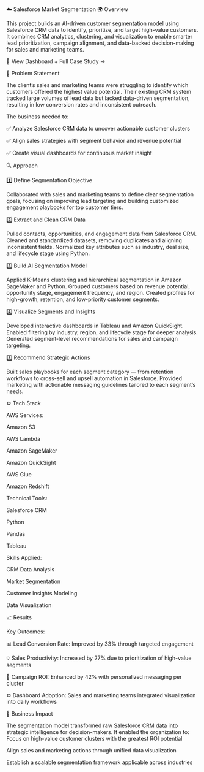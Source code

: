 ☁️ Salesforce Market Segmentation
🌍 Overview

This project builds an AI-driven customer segmentation model using Salesforce CRM data to identify, prioritize, and target high-value customers.
It combines CRM analytics, clustering, and visualization to enable smarter lead prioritization, campaign alignment, and data-backed decision-making for sales and marketing teams.

📘 View Dashboard + Full Case Study →

🧩 Problem Statement

The client’s sales and marketing teams were struggling to identify which customers offered the highest value potential.
Their existing CRM system tracked large volumes of lead data but lacked data-driven segmentation, resulting in low conversion rates and inconsistent outreach.

The business needed to:

✅ Analyze Salesforce CRM data to uncover actionable customer clusters

✅ Align sales strategies with segment behavior and revenue potential

✅ Create visual dashboards for continuous market insight

🔍 Approach

1️⃣ Define Segmentation Objective

Collaborated with sales and marketing teams to define clear segmentation goals, focusing on improving lead targeting and building customized engagement playbooks for top customer tiers.

2️⃣ Extract and Clean CRM Data

Pulled contacts, opportunities, and engagement data from Salesforce CRM.
Cleaned and standardized datasets, removing duplicates and aligning inconsistent fields.
Normalized key attributes such as industry, deal size, and lifecycle stage using Python.

3️⃣ Build AI Segmentation Model

Applied K-Means clustering and hierarchical segmentation in Amazon SageMaker and Python.
Grouped customers based on revenue potential, opportunity stage, engagement frequency, and region.
Created profiles for high-growth, retention, and low-priority customer segments.

4️⃣ Visualize Segments and Insights

Developed interactive dashboards in Tableau and Amazon QuickSight.
Enabled filtering by industry, region, and lifecycle stage for deeper analysis.
Generated segment-level recommendations for sales and campaign targeting.

5️⃣ Recommend Strategic Actions

Built sales playbooks for each segment category — from retention workflows to cross-sell and upsell automation in Salesforce.
Provided marketing with actionable messaging guidelines tailored to each segment’s needs.


⚙️ Tech Stack

AWS Services:

Amazon S3

AWS Lambda

Amazon SageMaker

Amazon QuickSight

AWS Glue

Amazon Redshift

Technical Tools:

Salesforce CRM

Python

Pandas

Tableau

Skills Applied:

CRM Data Analysis

Market Segmentation

Customer Insights Modeling

Data Visualization



📈 Results

Key Outcomes:

📊 Lead Conversion Rate: Improved by 33% through targeted engagement

💡 Sales Productivity: Increased by 27% due to prioritization of high-value segments

🎯 Campaign ROI: Enhanced by 42% with personalized messaging per cluster

⚙️ Dashboard Adoption: Sales and marketing teams integrated visualization into daily workflows


🧠 Business Impact

The segmentation model transformed raw Salesforce CRM data into strategic intelligence for decision-makers.
It enabled the organization to:
Focus on high-value customer clusters with the greatest ROI potential

Align sales and marketing actions through unified data visualization

Establish a scalable segmentation framework applicable across industries
